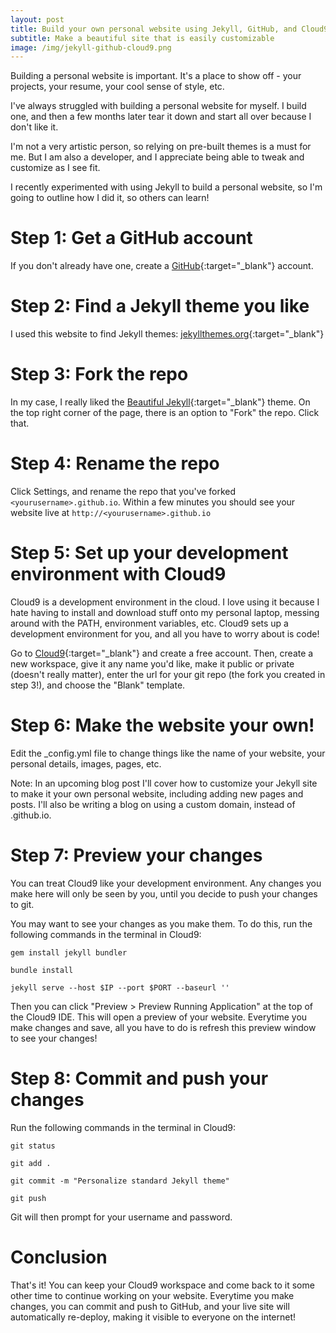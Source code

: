 ```yaml
---
layout: post
title: Build your own personal website using Jekyll, GitHub, and Cloud9
subtitle: Make a beautiful site that is easily customizable
image: /img/jekyll-github-cloud9.png
---
```


Building a personal website is important. It's a place to show off - your projects, 
your resume, your cool sense of style, etc.

I've always struggled with building a personal website for myself. I build one, 
and then a few months later tear it down and start all over because
I don't like it. 

I'm not a very artistic person, so 
relying on pre-built themes is a must for me. But I am also a developer, and 
I appreciate being able to tweak and customize as I see fit.

I recently experimented with using Jekyll to build a personal website, so 
I'm going to outline how I did it, so others can learn!

# Step 1: Get a GitHub account
If you don't already have one, create a [GitHub](https://github.com/){:target="_blank"} account.

# Step 2: Find a Jekyll theme you like
I used this website to find Jekyll themes: [jekyllthemes.org](http://jekyllthemes.org/){:target="_blank"}

# Step 3: Fork the repo
In my case, I really liked the [Beautiful Jekyll](https://github.com/daattali/beautiful-jekyll){:target="_blank"} theme.
On the top right corner of the page, there is an option to "Fork" the repo. Click that.

# Step 4: Rename the repo
Click Settings, and rename the repo that you've forked `<yourusername>.github.io`.
Within a few minutes you should see your website live at `http://<yourusername>.github.io`

# Step 5: Set up your development environment with Cloud9
Cloud9 is a development environment in the cloud. I love using it because 
I hate having to install and download stuff onto my personal laptop, 
messing around with the PATH, environment variables, etc. Cloud9 sets up a 
development environment for you, and all you have to worry about is code!

Go to [Cloud9](https://c9.io/){:target="_blank"} and create a free account. Then, 
create a new workspace, give it any name you'd like, make it public or private 
(doesn't really matter), enter the url for your git repo (the fork you created 
in step 3!), and choose the "Blank" template.

# Step 6: Make the website your own!
Edit the _config.yml file to change things like the name of your website, 
your personal details, images, pages, etc.

Note: In an upcoming blog post I'll cover how to customize your Jekyll site to 
make it your own personal website, including adding new pages and posts. I'll 
also be writing a blog on using a custom domain, instead of <yourusername>.github.io.

# Step 7: Preview your changes
You can treat Cloud9 like your development environment. Any changes you make here 
will only be seen by you, until you decide to push your changes to git. 

You may want to see your changes as you make them. To do this, run the following commands 
in the terminal in Cloud9:

`gem install jekyll bundler`

`bundle install`

`jekyll serve --host $IP --port $PORT --baseurl ''`

Then you can click "Preview > Preview Running Application" at the top of the Cloud9 
IDE. This will open a preview of your website. Everytime you make changes and save, 
all you have to do is refresh this preview window to see your changes!

# Step 8: Commit and push your changes
Run the following commands in the terminal in Cloud9:

`git status`

`git add .`

`git commit -m "Personalize standard Jekyll theme"`

`git push`

Git will then prompt for your username and password.

# Conclusion
That's it! You can keep your Cloud9 workspace and come back to it some other time 
to continue working on your website. Everytime you make changes, you can 
commit and push to GitHub, and your live site will automatically re-deploy, 
making it visible to everyone on the internet!
